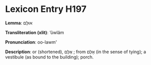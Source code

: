 # Lexicon Entry H197

**Lemma**: אוּלָם

**Transliteration (xlit)**: ʼûwlâm

**Pronunciation**: oo-lawm'

**Description**:
or (shortened), אֻלָם ; from אָלַם (in the sense of tying); a vestibule (as bound to the building); porch.
